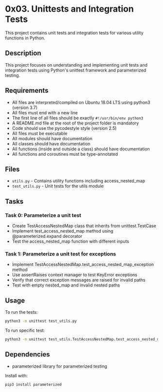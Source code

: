 # 0x03. Unittests and Integration Tests

This project contains unit tests and integration tests for various utility functions in Python.

## Description

This project focuses on understanding and implementing unit tests and integration tests using Python's unittest framework and parameterized testing.

## Requirements

- All files are interpreted/compiled on Ubuntu 18.04 LTS using python3 (version 3.7)
- All files must end with a new line
- The first line of all files should be exactly `#!/usr/bin/env python3`
- A README.md file at the root of the project folder is mandatory
- Code should use the pycodestyle style (version 2.5)
- All files must be executable
- All modules should have documentation
- All classes should have documentation
- All functions (inside and outside a class) should have documentation
- All functions and coroutines must be type-annotated

## Files

- `utils.py` - Contains utility functions including access_nested_map
- `test_utils.py` - Unit tests for the utils module

## Tasks

### Task 0: Parameterize a unit test
- Create TestAccessNestedMap class that inherits from unittest.TestCase
- Implement test_access_nested_map method using @parameterized.expand decorator
- Test the access_nested_map function with different inputs

### Task 1: Parameterize a unit test for exceptions
- Implement TestAccessNestedMap.test_access_nested_map_exception method
- Use assertRaises context manager to test KeyError exceptions
- Verify that correct exception messages are raised for invalid paths
- Test with empty nested_map and invalid nested paths

## Usage

To run the tests:
```bash
python3 -m unittest test_utils.py
```

To run specific test:
```bash
python3 -m unittest test_utils.TestAccessNestedMap.test_access_nested_map
```

## Dependencies

- parameterized library for parameterized testing

Install with:
```bash
pip3 install parameterized
```